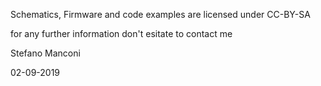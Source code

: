 Schematics, Firmware and code examples are licensed under CC-BY-SA

for any further information don't esitate to contact me 


Stefano Manconi

02-09-2019

